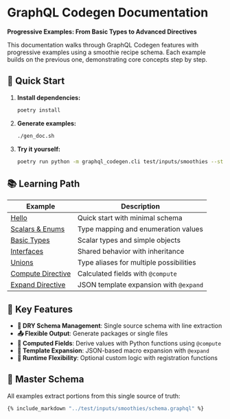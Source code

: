 # GraphQL Codegen Documentation

**Progressive Examples: From Basic Types to Advanced Directives**

This documentation walks through GraphQL Codegen features with progressive examples using a smoothie recipe schema. Each example builds on the previous one, demonstrating core concepts step by step.

## 🚀 Quick Start

1. **Install dependencies:**
   ```bash
   poetry install
   ```

2. **Generate examples:**
   ```bash
   ./gen_doc.sh
   ```

3. **Try it yourself:**
   ```bash
   poetry run python -m graphql_codegen.cli test/inputs/smoothies --stdout --flat
   ```

## 📚 Learning Path

| Example | Description |
|---------|-------------|
| [Hello](examples/00-hello.md) | Quick start with minimal schema |
| [Scalars & Enums](examples/01-scalars-enums.md) | Type mapping and enumeration values |
| [Basic Types](examples/01-basic-types.md) | Scalar types and simple objects |
| [Interfaces](examples/02-interfaces.md) | Shared behavior with inheritance |
| [Unions](examples/03-unions.md) | Type aliases for multiple possibilities |
| [Compute Directive](examples/04-compute-directive.md) | Calculated fields with `@compute` |
| [Expand Directive](examples/05-expand-directive.md) | JSON template expansion with `@expand` |

## 🎯 Key Features

- **🔗 DRY Schema Management**: Single source schema with line extraction
- **📤 Flexible Output**: Generate packages or single files
- **🧮 Computed Fields**: Derive values with Python functions using `@compute`
- **🎨 Template Expansion**: JSON-based macro expansion with `@expand`
- **🔌 Runtime Flexibility**: Optional custom logic with registration functions

## 📖 Master Schema

All examples extract portions from this single source of truth:

```graphql
{% include_markdown "../test/inputs/smoothies/schema.graphql" %}
``` 